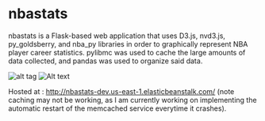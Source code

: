 # nbastats

<p>nbastats is a Flask-based web application that uses D3.js, nvd3.js, py_goldsberry, and nba_py libraries in order to graphically represent NBA player career statistics. pylibmc was used to cache the large amounts of data collected, and pandas was used to organize said data.</p>

![alt tag](http://imgur.com/a/We1O2)
![Alt text](http://imgur.com/a/We1O2 "Comparing Lebron James' and Kobe Bryant's career points.")

Hosted at : http://nbastats-dev.us-east-1.elasticbeanstalk.com/ (note caching may not be working, as I am currently working on implementing the automatic restart of the memcached service everytime it crashes). 
